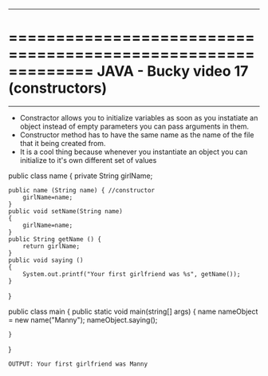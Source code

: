*************************************************************
=============================================================
JAVA - Bucky video 17 (constructors)
=============================================================
*************************************************************


- Constractor allows you to initialize variables as soon as you instatiate an object instead of empty parameters you can pass arguments in them.
- Constructor method has to have the same name as the name of the file that it being created from.
- It is a cool thing because whenever you instantiate an object you can initialize to it's own different set of values 


public class name {
	private String girlName;

	public name (String name) { //constructor
		girlName=name; 
	}
	public void setName(String name)
	{
		girlName=name;
	}
	public String getName () {
		return girlName;
	}
	public void saying () 
	{
		System.out.printf("Your first girlfriend was %s", getName());
	}	
}

public class main {
	public static void main(string[] args)
	{
		name nameObject = new name("Manny");
		nameObject.saying();

	}
}

	OUTPUT: Your first girlfriend was Manny

